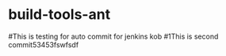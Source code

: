 # build-tools-ant
#This is testing for auto commit for jenkins kob
#1This is second commit53453fswfsdf
